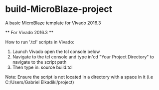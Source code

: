 # build-MicroBlaze-project
 A basic MicroBlaze template for Vivado 2016.3

** For Vivado 2016.3 **

How to run '.tcl' scripts in Vivado:
1. Launch Vivado open the tcl console below
2. Navigate to the tcl console and type in'cd "Your Project Directory" to navigate to the script path
3. Then type in: source build.tcl

Note: Ensure the script is not located in a directory with a space in it 
(i.e C:/Users/Gabriel Elkadiki/project)
